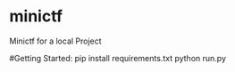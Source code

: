 # minictf
Minictf for a local Project

#Getting Started:
pip install requirements.txt
python run.py

